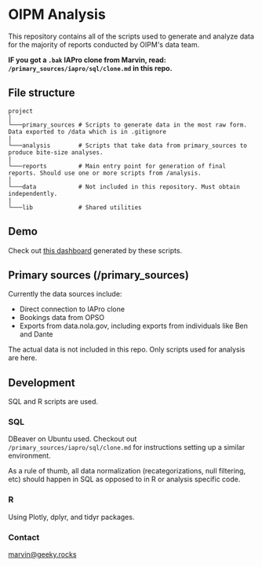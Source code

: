 # OIPM Analysis
This repository contains all of the scripts used to generate and analyze data for the majority of reports conducted by OIPM's data team.

**IF you got a `.bak` IAPro clone from Marvin, read: `/primary_sources/iapro/sql/clone.md` in this repo.**

## File structure
```
project
│
└───primary_sources # Scripts to generate data in the most raw form. Data exported to /data which is in .gitignore
|
└───analysis        # Scripts that take data from primary_sources to produce bite-size analyses.
|
└───reports         # Main entry point for generation of final reports. Should use one or more scripts from /analysis.
│   
└───data            # Not included in this repository. Must obtain independently.
|
└───lib             # Shared utilities
```

## Demo
Check out [this dashboard](https://plot.ly/dashboard/marvingeeky:6) generated by these scripts.

## Primary sources (/primary_sources)
Currently the data sources include:
- Direct connection to IAPro clone
- Bookings data from OPSO 
- Exports from data.nola.gov, including exports from individuals like Ben and Dante

The actual data is not included in this repo. Only scripts used for analysis are here.

## Development
SQL and R scripts are used. 

### SQL
DBeaver on Ubuntu used. Checkout out `/primary_sources/iapro/sql/clone.md` for instructions setting up a similar environment.

As a rule of thumb, all data normalization (recategorizations, null filtering, etc) should happen in SQL as opposed to in R or analysis specific code.

### R
Using Plotly, dplyr, and tidyr packages. 

### Contact
marvin@geeky.rocks

